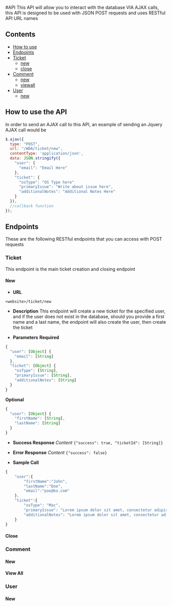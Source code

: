 #API
This API will allow you to interact with the database VIA AJAX calls,
this API is designed to be used with JSON POST requests and uses RESTful API
URL names

## Contents
* [How to use](https://github.com/chloe747/WDA/tree/feature/REST-API/API#how-to-use-the-api)
* [Endpoints](https://github.com/chloe747/WDA/tree/feature/REST-API/API#endpoints)
* [Ticket](https://github.com/chloe747/WDA/tree/feature/REST-API/API#ticket)
  * [new](https://github.com/chloe747/WDA/tree/feature/REST-API/API#new)
  * [close](https://github.com/chloe747/WDA/tree/feature/REST-API/API#close)
* [Comment](https://github.com/chloe747/WDA/tree/feature/REST-API/API#comment)
  * [new](https://github.com/chloe747/WDA/tree/feature/REST-API/API#new-1)
  * [viewall](https://github.com/chloe747/WDA/tree/feature/REST-API/API#view-all)
* [User](https://github.com/chloe747/WDA/tree/feature/REST-API/API#user)
  * [new](https://github.com/chloe747/WDA/tree/feature/REST-API/API#new-2)

## How to use the API
In order to send an AJAX call to this API, an example of sending an Jquery AJAX
call would be
```javascript
$.ajax({
  type: "POST",
  url: "/WDA/ticket/new",
  contentType: 'application/json',
  data: JSON.stringify({
    "user": {
      "email": "Email Here"
    },
    "ticket": {
      "osType": "OS Type here"
      "primaryIssue": "Write about issue here",
      "additionalNotes": "Additional Notes Here"
    }
  }),
  //callback function
});
```

## Endpoints
These are the following RESTful endpoints that you can access with POST requests
### Ticket
This endpoint is the main ticket creation and closing endpoint
#### New
* **URL**
```
<website>/ticket/new
```

* **Description**
This endpoint will create a new ticket for the specified user, and if the user
does not exist in the database, should you provide a first name and a last
name, the endpoint will also create the user, then create the ticket

* **Parameters**
  **Required**
```javascript
{
  "user": [Object] {
    "email": [String]
  },
  "ticket": [Object] {
    "osType": [String],
    "primaryIssue": [String],
    "additionalNotes": [String]
  }
}
```

  **Optional**
```javascript
{
  "user": [Object] {
    "firstName": [String],
    "lastName": [String]
  }
}
```

* **Success Response**
  *Content* `{"success": true, "ticketId": [String]}`

* **Error Response**
  *Content* `{"success": false}`

* **Sample Call**
```javascript
{
    "user":{
        "firstName":"John",
        "lastName":"Doe",
        "email":"poo@ko.com"
    },
    "ticket":{
        "osType": "Mac",
        "primaryIssue": "Lorem ipsum dolor sit amet, consectetur adipiscing elit. Duis fringilla malesuada nisi eget egestas. Aenean sollicitudin euismod tellus, ac bibendum sapien. Nam vestibulum vestibulum nunc sit amet sagittis. Cras nec posuere erat. Sed laoreet odio et turpis vestibulum, in venenatis dolor egestas. Vivamus dui libero, maximus tristique faucibus et, facilisis eget augue. Aliquam vitae dignissim orci. Pellentesque enim urna, vulputate ut arcu accumsan, mattis scelerisque nisl. Quisque dui ipsum, tempor eu dolor vel, finibus euismod dui. Quisque in elit maximus, congue velit ac, porttitor lacus. Aenean malesuada mollis lacus, cursus iaculis metus sodales a. Sed pulvinar sodales lectus. Proin in tempor tellus, at ornare massa. Donec at diam orci. Donec mattis tellus nibh, quis auctor urna porta sit amet. Nullam vel malesuada orci. Vestibulum dolor erat, imperdiet ac leo quis, interdum pellentesque leo. Donec cursus ornare quam quis semper. Donec posuere ullamcorper odio id condimentum. In sit amet sem vulputate, laoreet nisi ac, cursus enim.",
        "additionalNotes": "Lorem ipsum dolor sit amet, consectetur adipiscing elit. Morbi viverra pharetra ex, eget imperdiet elit hendrerit sit amet. Mauris ut."
    }
}
```
#### Close
### Comment
#### New
#### View All
### User
#### New

